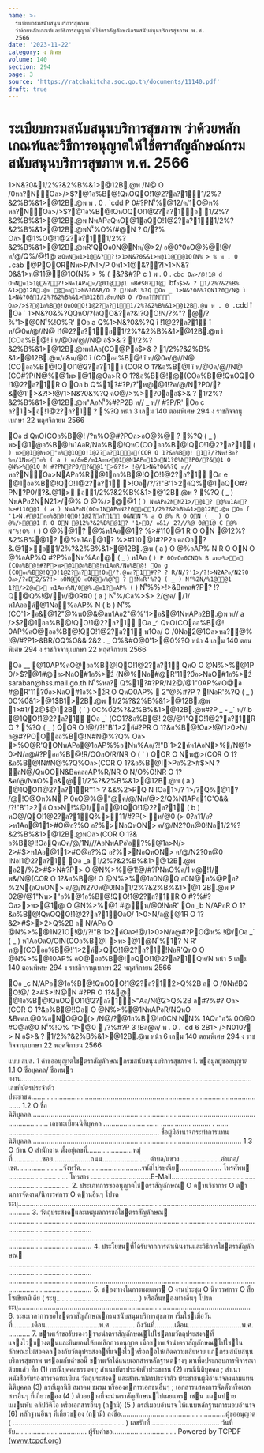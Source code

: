 ```yaml
---
name: >-
  ระเบียบกรมสนับสนุนบริการสุขภาพ
  ว่าด้วยหลักเกณฑ์และวิธีการอนุญาตให้ใช้ตราสัญลักษณ์กรมสนับสนุนบริการสุขภาพ พ.ศ.
  2566
date: '2023-11-22'
category: ง พิเศษ
volume: 140
section: 294
page: 3
source: 'https://ratchakitcha.soc.go.th/documents/11140.pdf'
draft: true
---
```


# ระเบียบกรมสนับสนุนบริการสุขภาพ ว่าด้วยหลักเกณฑ์และวิธีการอนุญาตให้ใช้ตราสัญลักษณ์กรมสนับสนุนบริการสุขภาพ พ.ศ. 2566

1>N&?0&1/2%?&2%B%&1>@12B.@พ /N@ O /0หล?N์Oล>/>$?@1อ%B@!QหOQO!1@2?ล?1์1/2%?&2%B%&1>@12B.@พ พ . 0 . `cdd P 0#?PN'็%@12/ค/1O@ห% หล?N์Oล>/>$?@1อ%B@!QหOQO!1@2?ล?1์อ 1/2%?&2%B%&1>@12B.@พ NพAPอQหO@1อQO!1@2?ล?1์1/2%?&2%B%&1>@12B.@พN'็%O%/#@N ? 0/?% Oล>@1%O@!1@2?ล?1์1/2%?&2%B%&1>@12B.@พR'QOอ0N@Nห/@>2/ อ@0?0อO@%@!@/ค/@/Q%/@!1@ a` OหNพ1>1@&??!>1>N&?0&&1>ห@11@@1O(N% > % พ . 0 . `cab @POORNพ>P/N!>/P 0พ1>1@&??!>1>N&?0&&1>ห@11@@1O(N% > % ( &?&#?P c ) พ . 0 . `cbc Oล>/@!1@ d OหNพ1>1@&??!>Nค1APอห/@01@@1 พB#$0?1@ `bf` อ$>& ? 1/2%?&2%B% &1>@12B.@พ @ออ1>N&?0&R/O ? !NอR'%?Q Oอ _ 1>N&?0&%?QN1?0/N@ ì 1>N&?0&1/2%?&2%B%&1>@12B.@พ/N@ O /0หล?N์ Oล>/>$?@1อ%B@!QหOQO!1@2?ล?1์1/2%?&2%B%&1>@12B.@พ พ . 0 . `cdd î Oอ ` 1>N&?0&%?QQหO/?(ลQO&?ค?&!?QO!N/?%"? @/?%'1>@0N'็%!O%R' Oอ a Q%1>N&?0&%?Q ì !1@2?ล?1์ î ห/@0ค/@//N@ !1@2?ล?1์อ1/2%?&2%B%&1>@12B.@พ ì (COอ%B@! î ห/@0ค/@//N@ อ$>& ? 1/2%?&2%B%&1>@12B.@พห1Aอ(CO@Pอ$>& ? 1/2%?&2%B% &1>@12B.@พ/อ&ห/@0 ì (COออ%B@! î ห/@0ค/@//N@ (COออ%B@!QO!1@2?ล?1์ ì (COR O 1?&อ%B@! î ห/@0ค/@//N@ (CO#?P(N@%@1พ>@1@Oล>R O 1?&อ%B@!@(COอ%B@!QหOQO !1@2?ล?1์R O Oอ b Q%1?#?P/?'ัห@@1!?ค/@/N?P0/?&@1'>&?!>!@/1>N&?0&%?Q คO@/>%>?0ออ$>& ? 1/2%?&2%B%&1>@12B.@พ"AอN'็%#?P2B ห// _ ห// #?P/R' Oอ c ล?1>อ!1@2?ล?1์ ? %?Q หน้า 3 เลม 140 ตอนพิเศษ 294 ง ราชกิจจานุเบกษา 22 พฤศจิกายน 2566

Oอ d QหO(COอ%B@! /?ห%O@#?POล>อO@%@ ? %?Q ( _ ) พ>@1@อ%B@!ห1AอR/Nอ%B@!QหO(COออ%B@!QO!1@2?ล?1์ ( ` ) พ>@1@Nพ>"อ%@1QO!1@2?ล?1์อ(COR O 1?&อ%B@! 1?/?Nห!Bอ?%ค/1Nพ>"อ% ( a ) ค/&คB/ห1Aอพ>@1@N1APอ1OอN1?0%N?P0/?&@1 O @N%>%@1Q N #?PN?P0/?&@1'>&?!> !@/1>N&?0&%?Q ห// ` หล?N์Oล>NAPอ%R@1ออ%B@!QO!1@2?ล?1์ Oอ e @1ออ%B@!QO!1@2?ล?1์ >!Oอ/?/?!"B'1>2ค์Q%@1อQO#?PN?P0/?&.@1> อ1/2%?&2%B%&1>@12B.@พ ? %?Q ( _ ) NพAPอ2NN21>/@% O @%/>@@1 ( ` ) NพAPอ2NN21>/@1? @%ห1Aอ? %>#110@1 ( a ) NพAPอN(0Oพ1NAPอN2?0อ1/2%?&2%B%&1>@12B.@พ Oอ f '1>N.#@1ออ%B@!QO!1@2?ล?1์ O&NN'็% a O @% R O ON ( _ ) O @%/>@@1 R O ON @12%?&2%B%@1? '1>B/ อ&1/ 2?//%@ 0@1@ C @% N'็%!O% ( ` ) O @%@1? @%ห1Aอ@1? %>#110@1 R O ON @12%?&2%B%@1? @%ห1Aอ@1? %>#110@1#?P2อ คลOอ?&.@1>อ1/2%?&2%B%&1>@12B.@พ ( a ) O @%อAP% N R O ON O @%อAP%Q #?P%อNห%Aอ@ ( _ ) ห1Aอ ( ` ) P 0QหOอ0CNQ% B ลพ>%>อ (COอ%B@!#?P>พ>@1@อ%B@!ห1AอR/Nอ%B@! Oอ g (COออ%B@!QO!1@2?ล?1์!Oอ/?.@พล?1์#?P ? R/N/?'1>/?!>N2APอ/N2?0 Oล>/?คB2/&?!> อ0N@Q อ0N@ห%@P ? !NอR'%?Q ( _ ) N'็%2N/%1@@1 1?/>2@ห> ห1Aอห%N/0@%.@ค1?อAP% ( ` ) N'็%%>!>&Bคคล#?P? !?Q@Q%!@/ห/@0R#0 ( a ) N'็%/Cล%>$> 2/@ค/ /1/ ห1Aออค์@1Nอ%อAP% N ( b ) N'็%(CO'1>อ&@12"@%พ0@&@ลห1Aอ2"@%'1>อ&@1NพAPอ2B.@พ ห// a />$?@1ออ%B@!QO!1@2?ล?1์ Oอ _^ QหO(COออ%B@! 0AP%คO@ออ%B@!QO!1@2?ล?1์ พ1Oอ/ O /0Nอ2@1Oล>หล?@% !@/#?P1>&BR/OQ%O&& 2&2 . _ O%&#O@0'1>@0%?Q หน้า 4 เลม 140 ตอนพิเศษ 294 ง ราชกิจจานุเบกษา 22 พฤศจิกายน 2566

Oอ __ @10AP%คO@ออ%B@!QO!1@2?ล?1์ QหO O @N%>%@1P 0/>$?@1#@อ>NลO#1อ%>2์ (N@%Nอ#@R'11?0์อ>NลO#1อ%>2์ saraban@hss.mail.go.th N'็%หล? Q%1?#?PR/N2@/@1"0AP%คO@อ #@R'11?0์อ>NลO#1อ%>2์R O QหO0AP%  2"@%#?P ? !NอR'%?Q ( _ ) 0C%0์&1>@1$B1>2B.@พ 1/2%?&2%B%&1>@12B.@พ 1>#1/2@$@12B ( ` ) 0C%0์2%?&2%B%&1>@12B.@พ#?P _ - _` ห// b @1QO!1@2?ล?1์ Oอ _` (CO1?&อ%B@! 2@/@1"QO!1@2?ล?1์R O ? %?Q ( _ ) QOR O !@//?!"B'1>2ค์#?PR O 1?&อ%B@!Oล>!@/1>0>N/ล@#?POOออ%B@!N#N@%?Q% Oล> >%O@R'QONพAPอ@1อAP%%อNห%Aอ/?!"B'1>2ค์ห1AอN>%/N@1>0>N/ล@#?Pออ%B@!R/OOลO/R/NR O ( ` ) QOR O Nพ@>(COR O 1?&อ%B@!N#N@%?Q%Oล>(COR O 1?&อ%B@!>Pอ%2>#$>N ? ลN@/QหOON&BคคลอAP%R/NR O N/O%O!NR O 1?&ค/@/NหO%อ&@1/2%?&2%B%&1>@12B.@พ ( a ) @1QO!1@2?ล?1์R''1> ? &&%2>PQ N !Oอ1>/? 1>/?Q%@1? /@!O@Oห%N P 0คO@%@"@ค/@/Nห/@>2/Q%N1APอ1C'O&& /?!"B'1>2ค์ Oล>N!%@1/์อ@1QO!1@2?ล?1์ ( b ) หO@/QO!1@2?ล?1์Q%>11/#?P(> ห/@0 (> 0?ล$11/อ?% ? >11/#?PNอQหON> ค/@/N2?0ห@0ห1Aอ1>#&!Nอ.@พล?1์อ1/2%?&2%B%&1>@12B.@พ ( c ) หO@/ ? O'ล OOR ห1Aอ1>#O@ O /0'1>@1Q QหO!1@2?ล?1์อ1/2%?&2%B% &1>@12B.@พR/NN'็%R'!@/ล?1>!@/Oอ c ( d ) (COR O 1?&อ%B@!!OอOOQหO1/2%?&2%B%&1>@12B.@พ#1@&#?%#?"@1?#?P/?(COQ ล>N/> 2>#$>ห1Aอ@11>#O@อ?%Q อ?%>NอQหON> ค/@/N2?0ห@0!Nอ1/2%?&2%B%&1>@12B.@พOล>(COR O 1?& อ%B@!!OอQหOค/@/1N///AอNพAPอ'้อ?%@1ล>N/> 2>#$>ห1Aอ@11>#O@อ?%Q อ?%>NอQหON> ค/@/N2?0ห@0 !Nอ!1@2?ล?1์ Oอ _a 1/2%?&2%B%&1>@12B.@พ อ2/%2>#$>N#?P> O @N%>%@1!@/#?PNหO%ค/1 ห@!1/ พ&/N@(COR O 1?&อ%B@! O @N%>%@1อ0N@Q อ0N@ห%@Pอ?%2N(ลQหON> ค/@/N2?0ห@0!Nอ1/2%?&2%B%&1>@1 2B.@พ P 02@/@1"Nพ>"อ%@1อ%B@!QO!1@2?ล?1์R O #?%#? Oล>>พ>@1@ O @N%>%@1 #@ห/@0!NอR' Oอ _b N/APอR O 1?&อ%B@!QหOQO!1@2?ล?1์OลO/ 1>0>N/ล@@1R O 1?&2>#$>>2>Q%2B ล N/APอ O @N%>%@1N21O!@//?!"B'1>2ค์Oล>!@/1>0>N/ล@#?PO@ห% !@/Oอ _` ( _ ) ห1AอOลO/O!N(COอ%B@! >พ>@1@N'็%1? N R' ห@(COออ%B@!'1>2ค์>QO!1@2?ล?1์!NอR'QหO O @N%>%@10AP% คO@ออ%B@!อQO!1@2?ล?1์Qห/N หน้า 5 เลม 140 ตอนพิเศษ 294 ง ราชกิจจานุเบกษา 22 พฤศจิกายน 2566

Oอ _c N/APอ@1อ%B@!QหOQO!1@2?ล?1์2>Q%2B ล O /0Nห!BQ O!@/ 2>#$>!N@N #?PR O 1?&@ @1อ%B@!QหOQO!1@2?ล?1์>"Aอ/N@2>Q%2B ล#?%#? Oล>(COR O 1?&อ%B@!!Oอ O @N%>%@1NพAPอR/NQหO &Bคคล.@0%อNO@Q(> /N@/?@1อ%B@!อ0CN NN% 1AQอ"อ% 0O@0 #O@ล@0 N'็%!O% '1>@0  /?%#?P 3 !Bล@ค/ พ . 0 . `cd 6 2B1> />N010? > N อ$>& ? 1/2%?&2%B%&1>@12B.@พ หน้า 6 เลม 140 ตอนพิเศษ 294 ง ราชกิจจานุเบกษา 22 พฤศจิกายน 2566

แบบ สบส. 1 คําขออนุญาตใชตราสัญลักษณกรมสนับสนุนบริการสุขภาพ 1. ขอมูลผู้ขออนุญาต 1.1 O ชื่อบุคคล/ ชื่อหนวยงาน.................................................................................................................... เลขที่บัตรประจําตัวประชาชน....................................................................................................................... 1.2 O ชื่อนิติบุคคล..................................................................................................................................... เลขทะเบียนนิติบุคคล ..................... ...... ...... ........ ......... . ...... ............................................................................ ชื่อผู้มีอํานาจกระทําการแทนนิติบุคคล.......................................................................................................... 1.3 O บ้าน O สํานักงาน ตั้งอยู่เลขที่.......................หมู่ที่...............ซอย...................ถนน....................... ตําบล/แขวง.....................อําเภอ/เขต.......................จังหวัด...............................รหัสไปรษณีย..................... โทรศัพท ........................ . ... โทรสาร ..............................E-Mail.......................................... ............................... 2. ประเภทการขออนุญาตใชตราสัญลักษณ O ดานวิชาการ O ดานการจัดงาน/นิทรรศการ O ดานอื่นๆ โปรดระบุ................................................................................................................................... 3. วัตถุประสงคและเหตุผลการขอใชตราสัญลักษณ ...................................................................................................................................................................... ...................................................................................................................................................................... 4. ประโยชนที่ได้รับจากการดําเนินงานและวิธีการใชตราสัญลักษณ ...................................................................................................................................................................... ...................................................................................................................................................................... 5. ชองทางในการเผยแพร O งานประชุม O นิทรรศการ O สื่อโซเชียลมีเดีย ( ระบุ......................................... ) หรืออื่นชองทางอื่นๆ โปรดระบุ..................................................................................................................... 6. ระยะเวลาการขอใชตราสัญลักษณกรมสนับสนุนบริการสุขภาพ เริ่มใชเมื่อวันที่..........เดือน...........................พ.ศ. ........... ถึงวันที่..........เดือน...........................พ.ศ. ........... 7. ขาพเจ้าขอรับรองวาจะนําตราสัญลักษณไปใชตามวัตถุประสงคที่แจงไวขางตนและยินยอมให้ยกเลิกการอนุญาต เมื่อขาพเจ้านําตราสัญลักษณไปใชในลักษณะไม่สอดคลองกับวัตถุประสงคที่แจงไวหรือกอให้เกิดความเสียหาย แกกรมสนับสนุนบริการสุขภาพ พรอมกับคําขอนี้ ขาพเจ้าได้แนบเอกสารหลักฐานตางๆ มาเพื่อประกอบการพิจารณาด้วยแล้ว คือ (1) กรณีบุคคลธรรมดา; สําเนาบัตรประจําตัวประชาชน (2) กรณีนิติบุคคล ; สําเนาหนังสือรับรองการจดทะเบียน วัตถุประสงค และสําเนาบัตรประจําตัว ประชาชนผู้มีอํานาจลงนามแทนนิติบุคคล (3) กรณีมูลนิธิ สมาคม ชมรม หรือองคการเอกชนอื่นๆ ; เอกสารแสดงการจัดตั้งหรือเอกสารอื่นๆ ที่เกี่ยวของ (4 ) ตัวอยางที่จะนําตราสัญลักษณไปเผยแพร เชน แผนปาย แผนพับ คลิปวิดีโอ หรือเอกสารอื่นๆ (ถามี) (5 ) กรณีมอบอํานาจ ให้แนบหลักฐานการมอบอํานาจ (6) หลักฐานอื่นๆ ที่เกี่ยวของ (ถามี) ลงชื่อ.....................................................ผู้ขออนุญาต ( ........................................................ ) เลขรับที่................................... วันที่รับ.................................... ผู้รับคําขอ................................ Powered by TCPDF (www.tcpdf.org)
